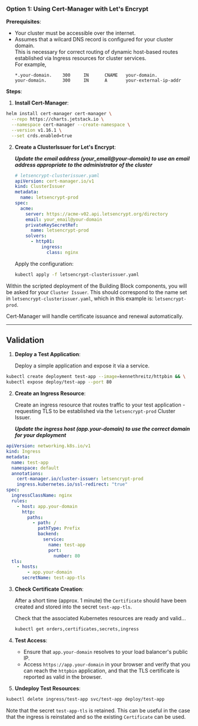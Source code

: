 
### Option 1: Using Cert-Manager with Let's Encrypt

**Prerequisites**:

- Your cluster must be accessible over the internet.
- Assumes that a wilcard DNS record is configured for your cluster domain.<br>
  This is necessary for correct routing of dynamic host-based routes established via Ingress resources for cluster services.<br>
  For example,<br>
  ```
  *.your-domain.    300     IN      CNAME   your-domain.
  your-domain.      300     IN      A       your-external-ip-addr
  ```

**Steps**:

1. **Install Cert-Manager**:

```bash
helm install cert-manager cert-manager \
  --repo https://charts.jetstack.io \
  --namespace cert-manager --create-namespace \
  --version v1.16.1 \
  --set crds.enabled=true
```

2. **Create a ClusterIssuer for Let's Encrypt**:

   **_Update the email address (your_email@your-domain) to use an email address appropriate to the administrator of the cluster_**

   ```yaml
   # letsencrypt-clusterissuer.yaml
   apiVersion: cert-manager.io/v1
   kind: ClusterIssuer
   metadata:
     name: letsencrypt-prod
   spec:
     acme:
       server: https://acme-v02.api.letsencrypt.org/directory
       email: your_email@your-domain
       privateKeySecretRef:
         name: letsencrypt-prod
       solvers:
         - http01:
             ingress:
               class: nginx
   ```

   Apply the configuration:

   ```bash
   kubectl apply -f letsencrypt-clusterissuer.yaml
   ```


Within the scripted deployment of the Building Block components, you will be asked for your `Cluster Issuer`. This should correspond to the name set in `letsencrypt-clusterissuer.yaml`, which in this example is: `letsencrypt-prod`. 

Cert-Manager will handle certificate issuance and renewal automatically.

---

## Validation

1. **Deploy a Test Application**:

   Deploy a simple application and expose it via a service.

```bash
kubectl create deployment test-app --image=kennethreitz/httpbin && \
kubectl expose deploy/test-app --port 80
```

2. **Create an Ingress Resource**:

   Create an ingress resource that routes traffic to your test application - requesting TLS to be established via the `letsencrypt-prod` Cluster Issuer.

   **_Update the ingress host (app.your-domain) to use the correct domain for your deployment_**

```yaml
apiVersion: networking.k8s.io/v1
kind: Ingress
metadata:
  name: test-app
  namespace: default
  annotations:
    cert-manager.io/cluster-issuer: letsencrypt-prod
    ingress.kubernetes.io/ssl-redirect: "true"
spec:
  ingressClassName: nginx
  rules:
    - host: app.your-domain
      http:
        paths:
          - path: /
            pathType: Prefix
            backend:
              service:
                name: test-app
                port:
                  number: 80
  tls:
    - hosts:
        - app.your-domain
      secretName: test-app-tls
```

3. **Check Certificate Creation**:

   After a short time (approx. 1 minute) the `Certificate` should have been created and stored into the secret `test-app-tls`.

   Check that the associated Kubernetes resources are ready and valid...
   ```bash
   kubectl get orders,certificates,secrets,ingress
   ```

4. **Test Access**:

   - Ensure that `app.your-domain` resolves to your load balancer's public IP.
   - Access `https://app.your-domain` in your browser and verify that you can reach the `httpbin` application, and that the TLS certificate is reported as valid in the browser.

5. **Undeploy Test Resources**:

```bash
kubectl delete ingress/test-app svc/test-app deploy/test-app
```

Note that the secret `test-app-tls` is retained. This can be useful in the case that the ingress is reinstated and so the existing `Certificate` can be used.
